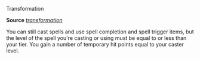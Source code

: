Transformation

**Source** [_transformation_](spells/transformation.md#_transformation)

You can still cast spells and use spell completion and spell trigger items, but the level of the spell you're casting or using must be equal to or less than your tier. You gain a number of temporary hit points equal to your caster level.

